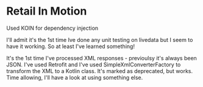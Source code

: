 # Retail In Motion
Used KOIN for dependency injection

I'll admit it's the 1st time Ive done any unit testing on livedata but I seem to have it working. So at least I've learned something!

It's the 1st time I've processed XML responses - previoulsy it's always been JSON. 
I've used Retrofit and I've used SimpleXmlConverterFactory to transform the XML to a Kotlin class. It's marked as  deprecated, but works. 
Time allowing, I'll have a look at using something else.

